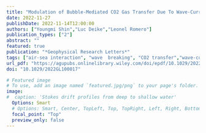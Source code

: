 ```yaml
---
title: "Modulation of Bubble‐Mediated CO2 Gas Transfer Due To Wave‐Current Interactions"
date: 2022-11-27
publishDate: 2022-11-14T12:00:00
authors: ["Youngmi Shin","Luc Deike","Leonel Romero"]
publication_types: ["2"]
abstract: ""
featured: true 
publication: "*Geophysical Research Letters*"
tags: ["air-sea interaction", "wave  breaking", "CO2 transfer","wave-current interactions" ]
url_pdf: "https://agupubs.onlinelibrary.wiley.com/doi/epdf/10.1029/2022GL100017"
doi: "10.1029/2022GL100017"

# Featured image
# To use, add an image named `featured.jpg/png` to your page's folder. 
image:
#  caption: 'Stokes drift profiles from deep to shallow water'
  Options: Smart
  # Options: Smart, Center, TopLeft, Top, TopRight, Left, Right, BottomLeft, Bottom, BottomRight
  focal_point: "Top"
  preview_only: false
---
```

